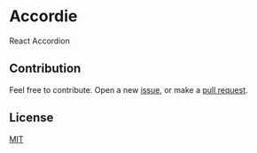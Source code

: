 # Accordie

React Accordion

## Contribution

Feel free to contribute. Open a new [issue](https://github.com/ozgrozer/accordie/issues), or make a [pull request](https://github.com/ozgrozer/accordie/pulls).

## License

[MIT](https://github.com/ozgrozer/accordie/blob/master/license)
